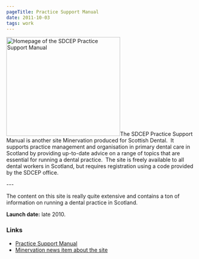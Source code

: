```yaml
---
pageTitle: Practice Support Manual
date: 2011-10-03
tags: work
---
```

<p><img src="/assets/images/psm.png" alt="Homepage of the SDCEP Practice Support Manual " width="300" height="261" />The SDCEP Practice Support Manual is another site Minervation produced for Scottish Dental.  It supports practice management and organisation in primary dental care in Scotland by providing up-to-date advice on a range of topics that are essential for running a dental practice.  The site is freely available to all dental workers in Scotland, but requires registration using a code provided by the SDCEP office.</p>
---

<p>The content on this site is really quite extensive and contains a ton of information on running a dental practice in Scotland.</p>
<p><strong>Launch date:</strong> late 2010.</p>
<h3>Links</h3>
<ul>
<li><a href="http://www.psm.sdcep.org.uk/">Practice Support Manual</a></li>
<li><a href="http://www.minervation.com/developing-dental-knowledge/">Minervation news item about the site</a></li>
</ul>